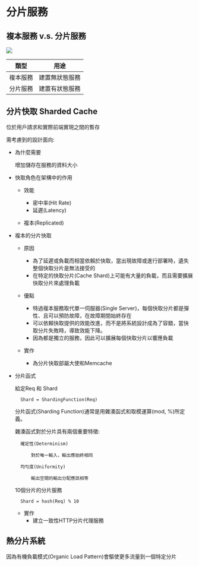 # 分片服務

## 複本服務 v.s. 分片服務

![](https://www.oreilly.com/library/view/designing-distributed-systems/9781491983638/assets/ddis_08in01.png)

類型 | 用途
--- | ---
複本服務 | 建置無狀態服務
分片服務 | 建置有狀態服務

## 分片快取 Sharded Cache
位於用戶請求和實際前端實現之間的暫存

需考慮到的設計面向:
* 為什麼需要
    
    增加儲存在服務的資料大小

* 快取角色在架構中的作用

    * 效能
        * 密中率(Hit Rate)
        * 延遲(Latency)
        
    * 複本(Replicated)
* 複本的分片快取
    * 原因
        * 為了延遲或負載而相當依賴於快取，當出現故障或進行部署時，遺失整個快取分片是無法接受的
        * 在特定的快取分片(Cache Shard)上可能有大量的負載，而且需要擴展快取分片來處理負載
    * 優點
        * 特過複本服務取代單一伺服器(Single Server)，每個快取分片都是彈性、且可以預防故障，在故障期間始終存在
        * 可以依賴快取提供的效能改進，而不是將系統設計成為了容錯，當快取分片失敗時，導致效能下降。
        * 因為都是獨立的服務，因此可以擴展每個快取分片以響應負載
    
    * 實作
        * 為分片快取部屬大使和Memcache
* 分片函式
    
    給定Req 和 Shard
        
        Shard = ShardingFunction(Req)
    
    分片函式(Sharding Function)通常是用雜湊函式和取模運算(mod, %)所定義。
    
    雜湊函式對於分片具有兩個重要特徵:
        
        確定性(Determinism)
        
            對於唯一輸入，輸出應始終相同
        
        均勻度(Uniformity)
    
            輸出空間的輸出分配應該相等
        
    10個分片的分片服務
    
        Shard = hash(Req) % 10
    
    * 實作
        * 建立一致性HTTP分片代理服務
        
## 熱分片系統
因為有機負載模式(Organic Load Pattern)會驅使更多流量到一個特定分片